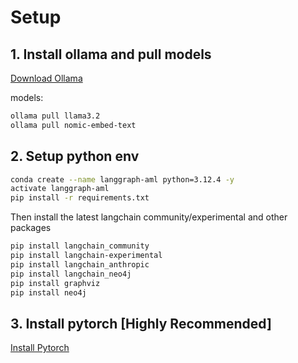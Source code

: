 # Setup


## 1. Install ollama and pull models

[Download Ollama](https://ollama.com/)

models: 

```bash
ollama pull llama3.2
ollama pull nomic-embed-text
```


## 2. Setup python env
```bash
conda create --name langgraph-aml python=3.12.4 -y
activate langgraph-aml
pip install -r requirements.txt
```

Then install the latest langchain community/experimental and other packages
```bash
pip install langchain_community
pip install langchain-experimental
pip install langchain_anthropic
pip install langchain_neo4j
pip install graphviz
pip install neo4j

```

## 3. Install pytorch [Highly Recommended]

[Install Pytorch](https://pytorch.org/get-started/locally/)